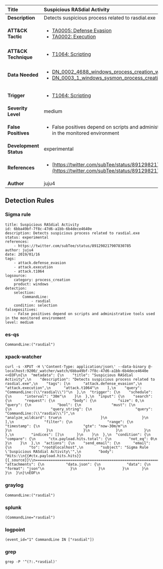 | Title                    | Suspicious RASdial Activity       |
|:-------------------------|:------------------|
| **Description**          | Detects suspicious process related to rasdial.exe |
| **ATT&amp;CK Tactic**    |  <ul><li>[TA0005: Defense Evasion](https://attack.mitre.org/tactics/TA0005)</li><li>[TA0002: Execution](https://attack.mitre.org/tactics/TA0002)</li></ul>  |
| **ATT&amp;CK Technique** | <ul><li>[T1064: Scripting](https://attack.mitre.org/techniques/T1064)</li></ul>  |
| **Data Needed**          | <ul><li>[DN_0002_4688_windows_process_creation_with_commandline](../Data_Needed/DN_0002_4688_windows_process_creation_with_commandline.md)</li><li>[DN_0003_1_windows_sysmon_process_creation](../Data_Needed/DN_0003_1_windows_sysmon_process_creation.md)</li></ul>  |
| **Trigger**              | <ul><li>[T1064: Scripting](../Triggers/T1064.md)</li></ul>  |
| **Severity Level**       | medium |
| **False Positives**      | <ul><li>False positives depend on scripts and administrative tools used in the monitored environment</li></ul>  |
| **Development Status**   | experimental |
| **References**           | <ul><li>[https://twitter.com/subTee/status/891298217907830785](https://twitter.com/subTee/status/891298217907830785)</li></ul>  |
| **Author**               | juju4 |


## Detection Rules

### Sigma rule

```
title: Suspicious RASdial Activity
id: 6bba49bf-7f8c-47d6-a1bb-6b4dece4640e
description: Detects suspicious process related to rasdial.exe
status: experimental
references:
    - https://twitter.com/subTee/status/891298217907830785
author: juju4
date: 2019/01/16
tags:
    - attack.defense_evasion
    - attack.execution
    - attack.t1064
logsource:
    category: process_creation
    product: windows
detection:
    selection:
        CommandLine:
            - rasdial
    condition: selection
falsepositives:
    - False positives depend on scripts and administrative tools used in the monitored environment
level: medium

```





### es-qs
    
```
CommandLine:("rasdial")
```


### xpack-watcher
    
```
curl -s -XPUT -H \'Content-Type: application/json\' --data-binary @- localhost:9200/_watcher/watch/6bba49bf-7f8c-47d6-a1bb-6b4dece4640e <<EOF\n{\n  "metadata": {\n    "title": "Suspicious RASdial Activity",\n    "description": "Detects suspicious process related to rasdial.exe",\n    "tags": [\n      "attack.defense_evasion",\n      "attack.execution",\n      "attack.t1064"\n    ],\n    "query": "CommandLine:(\\"rasdial\\")"\n  },\n  "trigger": {\n    "schedule": {\n      "interval": "30m"\n    }\n  },\n  "input": {\n    "search": {\n      "request": {\n        "body": {\n          "size": 0,\n          "query": {\n            "bool": {\n              "must": [\n                {\n                  "query_string": {\n                    "query": "CommandLine:(\\"rasdial\\")",\n                    "analyze_wildcard": true\n                  }\n                }\n              ],\n              "filter": {\n                "range": {\n                  "timestamp": {\n                    "gte": "now-30m/m"\n                  }\n                }\n              }\n            }\n          }\n        },\n        "indices": []\n      }\n    }\n  },\n  "condition": {\n    "compare": {\n      "ctx.payload.hits.total": {\n        "not_eq": 0\n      }\n    }\n  },\n  "actions": {\n    "send_email": {\n      "email": {\n        "to": "root@localhost",\n        "subject": "Sigma Rule \'Suspicious RASdial Activity\'",\n        "body": "Hits:\\n{{#ctx.payload.hits.hits}}{{_source}}\\n================================================================================\\n{{/ctx.payload.hits.hits}}",\n        "attachments": {\n          "data.json": {\n            "data": {\n              "format": "json"\n            }\n          }\n        }\n      }\n    }\n  }\n}\nEOF\n
```


### graylog
    
```
CommandLine:("rasdial")
```


### splunk
    
```
(CommandLine="rasdial")
```


### logpoint
    
```
(event_id="1" CommandLine IN ["rasdial"])
```


### grep
    
```
grep -P '^(?:.*rasdial)'
```



